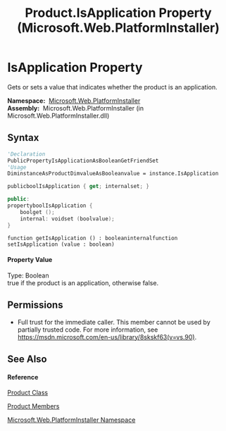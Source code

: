 ﻿---
title: Product.IsApplication Property  (Microsoft.Web.PlatformInstaller)
TOCTitle: IsApplication Property
ms:assetid: P:Microsoft.Web.PlatformInstaller.Product.IsApplication
ms:mtpsurl: https://msdn.microsoft.com/en-us/library/microsoft.web.platforminstaller.product.isapplication(v=VS.90)
ms:contentKeyID: 22049630
ms.date: 05/02/2012
mtps_version: v=VS.90
f1_keywords:
- Microsoft.Web.PlatformInstaller.Product.IsApplication
- Microsoft.Web.PlatformInstaller.Product.get_IsApplication
- Microsoft.Web.PlatformInstaller.Product.set_IsApplication
dev_langs:
- CSharp
- JScript
- VB
- c++
api_location:
- Microsoft.Web.PlatformInstaller.dll
api_name:
- Microsoft.Web.PlatformInstaller.Product.get_IsApplication
- Microsoft.Web.PlatformInstaller.Product.IsApplication
- Microsoft.Web.PlatformInstaller.Product.set_IsApplication
api_type:
- Managed
topic_type:
- apiref
- kbSyntax
product_family_name: VS
ROBOTS: INDEX,FOLLOW
---

# IsApplication Property

Gets or sets a value that indicates whether the product is an application.

**Namespace:**  [Microsoft.Web.PlatformInstaller](microsoft-web-platforminstaller-namespace.md)  
**Assembly:**  Microsoft.Web.PlatformInstaller (in Microsoft.Web.PlatformInstaller.dll)

## Syntax

``` vb
'Declaration
PublicPropertyIsApplicationAsBooleanGetFriendSet
'Usage
DiminstanceAsProductDimvalueAsBooleanvalue = instance.IsApplication
```

``` csharp
publicboolIsApplication { get; internalset; }
```

``` c++
public:
propertyboolIsApplication {
    boolget ();
    internal: voidset (boolvalue);
}
```

``` jscript
function getIsApplication () : booleaninternalfunction setIsApplication (value : boolean)
```

#### Property Value

Type: Boolean  
true if the product is an application, otherwise false.  

## Permissions

  - Full trust for the immediate caller. This member cannot be used by partially trusted code. For more information, see <https://msdn.microsoft.com/en-us/library/8skskf63(v=vs.90)>.

## See Also

#### Reference

[Product Class](product-class-microsoft-web-platforminstaller.md)

[Product Members](product-members-microsoft-web-platforminstaller.md)

[Microsoft.Web.PlatformInstaller Namespace](microsoft-web-platforminstaller-namespace.md)

